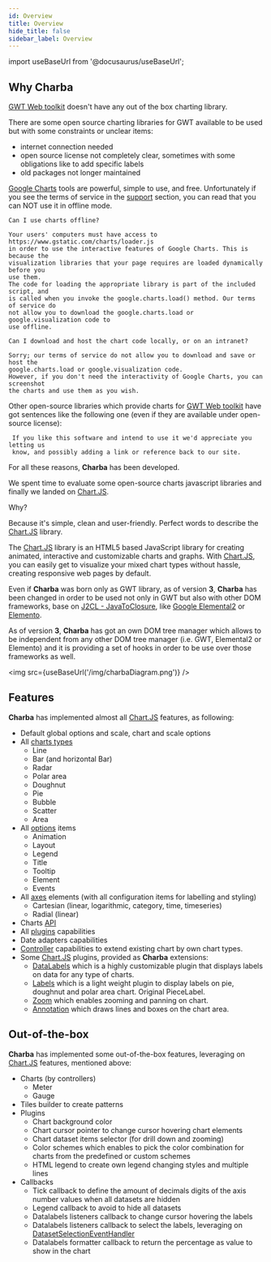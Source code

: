 ```yaml
---
id: Overview
title: Overview
hide_title: false
sidebar_label: Overview
---
```

import useBaseUrl from '@docusaurus/useBaseUrl';

## Why Charba

[GWT Web toolkit](http://www.gwtproject.org/) doesn't have any out of the box charting library.

There are some open source charting libraries for GWT available to be used but with some constraints or unclear items:

 * internet connection needed
 * open source license not completely clear, sometimes with some obligations like to add specific labels
 * old packages not longer maintained

[Google Charts](https://developers.google.com/chart/interactive/docs/reference) tools are powerful, simple to use, and free. Unfortunately if you see the terms of service in the [support](https://developers.google.com/chart/interactive/faq) section, you can read that you can NOT use it in offline mode.

```
Can I use charts offline?

Your users' computers must have access to https://www.gstatic.com/charts/loader.js 
in order to use the interactive features of Google Charts. This is because the 
visualization libraries that your page requires are loaded dynamically before you 
use them. 
The code for loading the appropriate library is part of the included script, and 
is called when you invoke the google.charts.load() method. Our terms of service do 
not allow you to download the google.charts.load or google.visualization code to 
use offline.

Can I download and host the chart code locally, or on an intranet?

Sorry; our terms of service do not allow you to download and save or host the 
google.charts.load or google.visualization code. 
However, if you don't need the interactivity of Google Charts, you can screenshot 
the charts and use them as you wish.
```

Other open-source libraries which provide charts for [GWT Web toolkit](http://www.gwtproject.org/) have got sentences like the following one (even if they are available under open-source license):

```
 If you like this software and intend to use it we'd appreciate you letting us 
 know, and possibly adding a link or reference back to our site. 
```

For all these reasons, **Charba** has been developed.

We spent time to evaluate some open-source charts javascript libraries and finally we landed on [Chart.JS](http://www.chartjs.org/).

Why?

Because it's simple, clean and user-friendly. Perfect words to describe the [Chart.JS](http://www.chartjs.org/) library.

The [Chart.JS](http://www.chartjs.org/) library is an HTML5 based JavaScript library for creating animated, interactive and customizable charts and graphs. With [Chart.JS](http://www.chartjs.org/), you can easily get to visualize your mixed chart types without hassle, creating responsive web pages by default.

Even if **Charba** was born only as GWT library, as of version **3**, **Charba** has been changed in order to be used not only in GWT but also with other DOM frameworks, base on [J2CL - JavaToClosure](https://github.com/google/j2cl), like [Google Elemental2](https://github.com/google/elemental2) or [Elemento](https://github.com/hal/elemento).

As of version **3**, **Charba** has got an own DOM tree manager which allows to be independent from any other DOM tree manager (i.e. GWT, Elemental2 or Elemento) and it is providing a set of hooks in order to be use over those frameworks as well.

<img src={useBaseUrl('/img/charbaDiagram.png')} />

## Features

**Charba** has implemented almost all [Chart.JS](http://www.chartjs.org/) features, as following:

 * Default global options and scale, chart and scale options
 * All [charts types](http://www.chartjs.org/docs/latest/charts/)
    * Line
    * Bar (and horizontal Bar)
    * Radar
    * Polar area
    * Doughnut
    * Pie
    * Bubble
    * Scatter
    * Area
 * All [options](http://www.chartjs.org/docs/latest/configuration/) items
    * Animation
    * Layout
    * Legend
    * Title
    * Tooltip
    * Element
    * Events  
 * All [axes](http://www.chartjs.org/docs/latest/axes/) elements (with all configuration items for labelling and styling)
    * Cartesian (linear, logarithmic, category, time, timeseries)
    * Radial (linear)
 * Charts [API](http://www.chartjs.org/docs/latest/developers/api.html)
 * All [plugins](http://www.chartjs.org/docs/latest/developers/plugins.html) capabilities
 * Date adapters capabilities
 * [Controller](https://www.chartjs.org/docs/latest/developers/charts.html) capabilities to extend existing chart by own chart types.
 * Some [Chart.JS](http://www.chartjs.org/) plugins, provided as **Charba** extensions:
    * [DataLabels](https://github.com/chartjs/chartjs-plugin-datalabels) which is a highly customizable plugin that displays labels on data for any type of charts.
    * [Labels](https://github.com/emn178/chartjs-plugin-labels) which is a light weight plugin to display labels on pie, doughnut and polar area chart. Original PieceLabel.
    * [Zoom](https://github.com/chartjs/chartjs-plugin-zoom) which enables zooming and panning on chart.
    * [Annotation](https://github.com/chartjs/chartjs-plugin-annotation) which draws lines and boxes on the chart area.
 
## Out-of-the-box 

**Charba** has implemented some out-of-the-box features, leveraging on [Chart.JS](http://www.chartjs.org/) features, mentioned above:

 * Charts (by controllers)
    * Meter
    * Gauge
 * Tiles builder to create patterns   
 * Plugins
    * Chart background color
    * Chart cursor pointer to change cursor hovering chart elements
    * Chart dataset items selector (for drill down and zooming)
    * Color schemes which enables to pick the color combination for charts from the predefined or custom schemes
    * HTML legend to create own legend changing styles and multiple lines
 * Callbacks
    * Tick callback to define the amount of decimals digits of the axis number values when all datasets are hidden
    * Legend callback to avoid to hide all datasets
    * Datalabels listeners callback to change cursor hovering the labels
    * Datalabels listeners callback to select the labels, leveraging on [DatasetSelectionEventHandler](https://www.pepstock.org/Charba/4.0/org/pepstock/charba/client/events/DatasetSelectionEventHandler.html) 
    * Datalabels formatter callback to return the percentage as value to show in the chart
    

